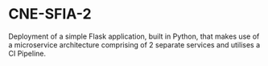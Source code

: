 # CNE-SFIA-2
Deployment of a simple Flask application, built in Python, that makes use of a microservice architecture comprising of 2 separate services and utilises a CI Pipeline.
